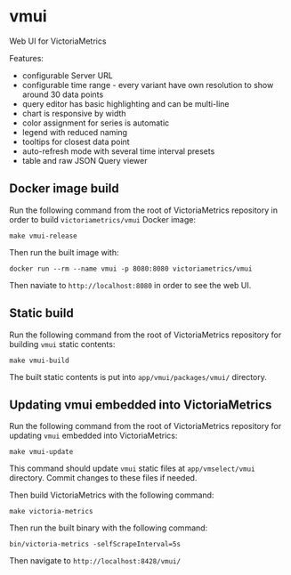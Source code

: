 # vmui

Web UI for VictoriaMetrics

Features:

- configurable Server URL
- configurable time range - every variant have own resolution to show around 30 data points
- query editor has basic highlighting and can be multi-line
- chart is responsive by width
- color assignment for series is automatic
- legend with reduced naming
- tooltips for closest data point
- auto-refresh mode with several time interval presets
- table and raw JSON Query viewer


## Docker image build

Run the following command from the root of VictoriaMetrics repository in order to build `victoriametrics/vmui` Docker image:

```
make vmui-release
```

Then run the built image with:

```
docker run --rm --name vmui -p 8080:8080 victoriametrics/vmui
```

Then naviate to `http://localhost:8080` in order to see the web UI.


## Static build

Run the following command from the root of VictoriaMetrics repository for building `vmui` static contents:

```
make vmui-build
```

The built static contents is put into `app/vmui/packages/vmui/` directory.


## Updating vmui embedded into VictoriaMetrics

Run the following command from the root of VictoriaMetrics repository for updating `vmui` embedded into VictoriaMetrics:

```
make vmui-update
```

This command should update `vmui` static files at `app/vmselect/vmui` directory. Commit changes to these files if needed.

Then build VictoriaMetrics with the following command:

```
make victoria-metrics
```

Then run the built binary with the following command:

```
bin/victoria-metrics -selfScrapeInterval=5s
```

Then navigate to `http://localhost:8428/vmui/`
